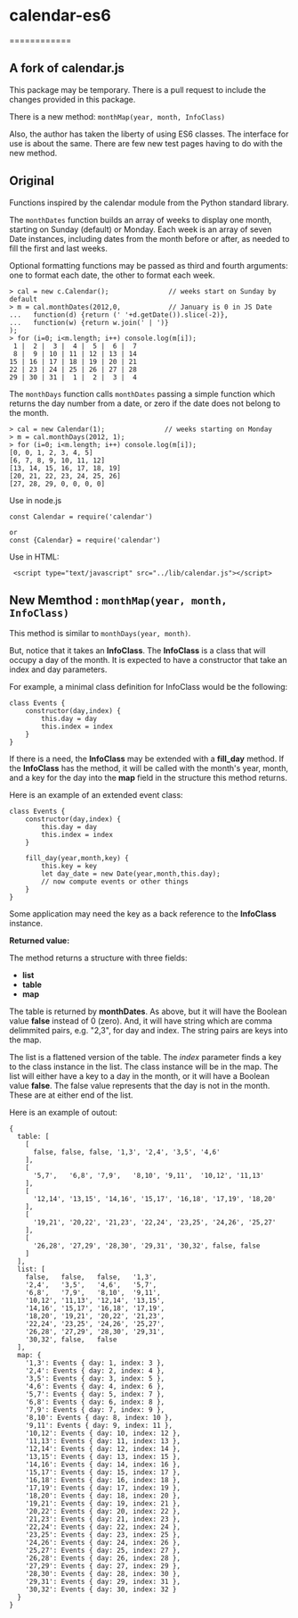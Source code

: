 # calendar-es6
============

## A fork of calendar.js

This package may be temporary. There is a pull request to include the changes provided in this package. 

There is a new method:  `monthMap(year, month, InfoClass)`

Also, the author has taken the liberty of using ES6 classes. The interface for use is about the same. There are few new test pages having to do with the new method.


## Original

Functions inspired by the calendar module from the Python standard library.

The `monthDates` function builds an array of weeks to display one month,
starting on Sunday (default) or Monday. Each week is an array of seven Date
instances, including dates from the month before or after, as needed to fill
the first and last weeks.

Optional formatting functions may be passed as third and fourth arguments:
one to format each date, the other to format each week.

    > cal = new c.Calendar();               // weeks start on Sunday by default
    > m = cal.monthDates(2012,0,            // January is 0 in JS Date
    ...   function(d) {return (' '+d.getDate()).slice(-2)}, 
    ...   function(w) {return w.join(' | ')}
    );
    > for (i=0; i<m.length; i++) console.log(m[i]);
     1 |  2 |  3 |  4 |  5 |  6 |  7
     8 |  9 | 10 | 11 | 12 | 13 | 14
    15 | 16 | 17 | 18 | 19 | 20 | 21
    22 | 23 | 24 | 25 | 26 | 27 | 28
    29 | 30 | 31 |  1 |  2 |  3 |  4

The `monthDays` function calls `monthDates` passing a simple function which
returns the day number from a date, or zero if the date does not belong to the
month.

    > cal = new Calendar(1);               // weeks starting on Monday
    > m = cal.monthDays(2012, 1);
    > for (i=0; i<m.length; i++) console.log(m[i]);
    [0, 0, 1, 2, 3, 4, 5]
    [6, 7, 8, 9, 10, 11, 12]
    [13, 14, 15, 16, 17, 18, 19]
    [20, 21, 22, 23, 24, 25, 26]
    [27, 28, 29, 0, 0, 0, 0]


Use in node.js

```
const Calendar = require('calendar')

or 
const {Calendar} = require('calendar')
```

Use in HTML:

```
 <script type="text/javascript" src="../lib/calendar.js"></script>
```


## New Memthod : `monthMap(year, month, InfoClass)`


This method is similar to `monthDays(year, month)`.

But, notice that it takes an **InfoClass**.  The **InfoClass** is a class that will occupy a day of the month. It is expected to have a constructor that take an index and day parameters.

For example, a minimal class definition for InfoClass would be the following:

```
class Events {
    constructor(day,index) {
        this.day = day
        this.index = index
    }
}
```

If there is a need, the **InfoClass** may be extended with a **fill\_day** method. If the **InfoClass** has the method, it will be called with the month's year, month, and a key for the day into the **map** field in the structure this method returns.

Here is an example of an extended event class:

```
class Events {
    constructor(day,index) {
        this.day = day
        this.index = index
    }
    
    fill_day(year,month,key) {
    	this.key = key
    	let day_date = new Date(year,month,this.day);
    	// now compute events or other things
    }
}
```

Some application may need the key as a back reference to the **InfoClass** instance.

**Returned value:**

The method returns a structure with three fields:

* **list**
* **table**
* **map**

The table is returned by **monthDates**. As above, but it will have the Boolean value **false** instead of 0 (zero). And, it will have string which are comma delimmited pairs, e.g. "2,3", for day and index. The string pairs are keys into the map.

The list is a flattened version of the table. The *index* parameter finds a key to the class instance in the list. The class instance will be in the map. The list will either have a key to a day in the month, or it will have a Boolean value **false**. The false value represents that the day is not in the month. These are at either end of the list.

Here is an example of outout: 

```
{
  table: [
    [
      false, false, false, '1,3', '2,4', '3,5', '4,6'
    ],
    [
      '5,7',   '6,8', '7,9',   '8,10', '9,11',  '10,12', '11,13'
    ],
    [
      '12,14', '13,15', '14,16', '15,17', '16,18', '17,19', '18,20'
    ],
    [
      '19,21', '20,22', '21,23', '22,24', '23,25', '24,26', '25,27'
    ],
    [
      '26,28', '27,29', '28,30', '29,31', '30,32', false, false
    ]
  ],
  list: [
    false,   false,   false,   '1,3',
    '2,4',   '3,5',   '4,6',   '5,7',
    '6,8',   '7,9',   '8,10',  '9,11',
    '10,12', '11,13', '12,14', '13,15',
    '14,16', '15,17', '16,18', '17,19',
    '18,20', '19,21', '20,22', '21,23',
    '22,24', '23,25', '24,26', '25,27',
    '26,28', '27,29', '28,30', '29,31',
    '30,32', false,   false
  ],
  map: {
    '1,3': Events { day: 1, index: 3 },
    '2,4': Events { day: 2, index: 4 },
    '3,5': Events { day: 3, index: 5 },
    '4,6': Events { day: 4, index: 6 },
    '5,7': Events { day: 5, index: 7 },
    '6,8': Events { day: 6, index: 8 },
    '7,9': Events { day: 7, index: 9 },
    '8,10': Events { day: 8, index: 10 },
    '9,11': Events { day: 9, index: 11 },
    '10,12': Events { day: 10, index: 12 },
    '11,13': Events { day: 11, index: 13 },
    '12,14': Events { day: 12, index: 14 },
    '13,15': Events { day: 13, index: 15 },
    '14,16': Events { day: 14, index: 16 },
    '15,17': Events { day: 15, index: 17 },
    '16,18': Events { day: 16, index: 18 },
    '17,19': Events { day: 17, index: 19 },
    '18,20': Events { day: 18, index: 20 },
    '19,21': Events { day: 19, index: 21 },
    '20,22': Events { day: 20, index: 22 },
    '21,23': Events { day: 21, index: 23 },
    '22,24': Events { day: 22, index: 24 },
    '23,25': Events { day: 23, index: 25 },
    '24,26': Events { day: 24, index: 26 },
    '25,27': Events { day: 25, index: 27 },
    '26,28': Events { day: 26, index: 28 },
    '27,29': Events { day: 27, index: 29 },
    '28,30': Events { day: 28, index: 30 },
    '29,31': Events { day: 29, index: 31 },
    '30,32': Events { day: 30, index: 32 }
  }
}
```


